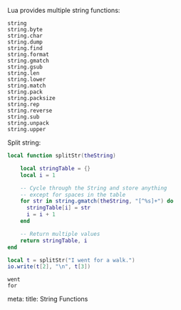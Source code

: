 Lua provides multiple string functions:

```
string
string.byte
string.char
string.dump
string.find
string.format
string.gmatch
string.gsub
string.len
string.lower
string.match
string.pack
string.packsize
string.rep
string.reverse
string.sub
string.unpack
string.upper
```

Split string:

```lua
local function splitStr(theString)

    local stringTable = {}
    local i = 1

    -- Cycle through the String and store anything
    -- except for spaces in the table
    for str in string.gmatch(theString, "[^%s]+") do
      stringTable[i] = str
      i = i + 1
    end

    -- Return multiple values
    return stringTable, i
end

local t = splitStr("I went for a walk.")
io.write(t[2], "\n", t[3])
```
```
went
for
```

<route lang="yaml">
meta:
  title: String Functions
</route>
